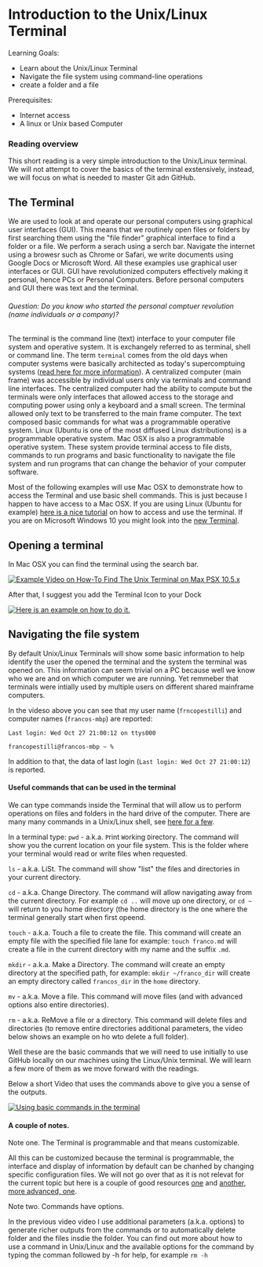 # Introduction to the Unix/Linux Terminal

Learning Goals:

* Learn about the Unix/Linux Terminal
* Navigate the file system using command-line operations
* create a folder and a file

Prerequisites:

* Internet access
* A linux or Unix based Computer

### Reading overview
This short reading is a very simple introduction to the Unix/Linux terminal. 
We will not attempt to cover the basics of the terminal exstensively, instead, we will focus on what is needed to master Git adn GitHub.

## The Terminal
We are used to look at and operate our personal computers using graphical user interfaces (GUI). This means that we routinely open files or folders by first searching them using the "file finder" graphical interface to find a folder or a file. We perform a serach using a serch bar. Navigate the internet using a browesr such as Chrome or Safari, we write documents using Google Docs or Microsoft Word. All these examples use graphical user interfaces or GUI. GUI have revolutionized computers effectively making it personal, hence PCs or Personal Computers. Before personal computers and GUI there was text and the terminal.

###### Question: Do you know who started the personal comptuer revolution (name individuals or a company)? 

The terminal is the command line (text) interface to your computer file system and operative system. It is exchangely referred to as terminal, shell or command line. The term `terminal` comes from the old days when computer systems were basically architected as today's supercomptuing systems ([read here for more information](https://ubuntu.com/tutorials/command-line-for-beginners#1-overview)). A centralized computer (main frame) was accessible by individual users only via terminals and command line interfaces. The centralized computer had the ability to compute but the terminals were only interfaces that allowed access to the storage and computing power using only a keyboard and a small screen. The terminal allowed only text to be transferred to the main frame computer. The text composed basic commands for what was a programmable operative system. Linux (Ubuntu is one of the most diffused Linux distributions) is a programmable operative system. Mac OSX is also a programmable operative system. These system provide terminal access to file dists, commands to run programs and basic functionality to navigate the file system and run programs that can change the behavior of your computer software.

Most of the following examples will use Mac OSX to demonstrate how to access the Terminal and use basic shell commands. This is just because I happen to have access to a Mac OSX. If you are using Linux (Ubuntu for example) [here is a nice tutorial](https://ubuntu.com/tutorials/command-line-for-beginners#1-overview) on how to access and use the terminal. If you are on Microsoft Windows 10 you might look into the [new Terminal](https://www.microsoft.com/en-us/p/windows-terminal/).

## Opening a terminal
In Mac OSX you can find the terminal using the search bar.

[![Example Video on How-To Find The Unix Terminal on Max PSX 10.5.x](https://img.youtube.com/vi/g-U1c2ojls8/0.jpg)](https://youtu.be/g-U1c2ojls8)

After that, I suggest you add the Terminal Icon to your Dock
 
[![Here is an example on how to do it.](https://img.youtube.com/vi/cE5zXT2aP9Y/0.jpg)](https://youtu.be/cE5zXT2aP9Y)

## Navigating the file system

By default Unix/Linux Terminals will show some basic information to help identify the user the opened the terminal and the system the terminal was opened on. This information can seem trivial on a PC because well we know who we are and on which computer we are running. Yet remmeber that terminals were intially used by multiple users on different shared mainframe computers.

In the videso above you can see that my user name (`frncopestilli`) and computer names (`francos-mbp`) are reported:

`Last login: Wed Oct 27 21:00:12 on ttys000`

`francopestilli@francos-mbp ~ %`

In addition to that, the data of last login  (`Last login: Wed Oct 27 21:00:12`) is reported. 

#### Useful commands that can be used in the terminal

We can type commands inside the Terminal that will allow us to perform operations on files and folders in the hard drive of the computer. There are many many commands in a Unix/Linux shell, see [here for a few](https://haydenjames.io/90-linux-commands-frequently-used-by-linux-sysadmins/).

In a terminal type:
`pwd` - a.k.a. `P`rint `W`orking `D`irectory. The command will show you the current location on your file system. This is the folder where your terminal would read or write files when requested. 

`ls` - a.k.a. LiSt. The command will show "list" the files and directories in your current directory.

`cd` - a.k.a. Change Directory. The command will allow navigating away from the current directory. For example `cd ..` will move up one directory, or `cd ~` will return to you home directory (the home directory is the one where the terminal generally start when first opeend.

`touch` - a.k.a. Touch a file to create the file. This command will create an empty file with the specified file lane for example: `touch franco.md` will create a file in the current directory with my name and the suffix `.md`.

`mkdir` - a.k.a. Make a Directory. The command will create an empty directory at the specified path, for example: `mkdir ~/franco_dir` will create an empty directory called `francos_dir` in the `home` directory.

`mv` - a.k.a. Move a file. This command will move files (and with advanced options also entire directories).

`rm` - a.k.a. ReMove a file or a directory. This command will delete files and directories (to remove entire directories additional parameters, the video below shows an example on ho wto delete a full folder).

Well these are the basic commands that we will need to use initially to use GitHub locally on our machines using the Linux/Unix terminal. We will learn a few more of them as we move forward with the readings.

Below a short Video that uses the commands above to give you a sense of the outputs. 

[![Using basic commands in the terminal](https://img.youtube.com/vi/zQsChRhwD5Y/0.jpg)](https://youtu.be/zQsChRhwD5Y)

#### A couple of notes. 
Note one. The Terminal is programmable and that means customizable. 

All this can be customized because the terminal is programmable, the interface and display of information by default can be chanhed by changing specific configuration files. We will not go over that as it is not relevat for the current topic but here is a couple of good resources [one](https://www.maketecheasier.com/customize-mac-terminal/) and [another, more advanced, one](https://medium.com/@charlesdobson/how-to-customize-your-macos-terminal-7cce5823006e).

Note two. Commands have options.

In the previous video video I use additional parameters (a.k.a. options) to generate richer outputs from the commands or to automatically delete folder and the files insdie the folder. You can find out more about how to use a command in Unix/Linux and the available options for the command by typing the comman followed by -h for help, for example `rm -h`

